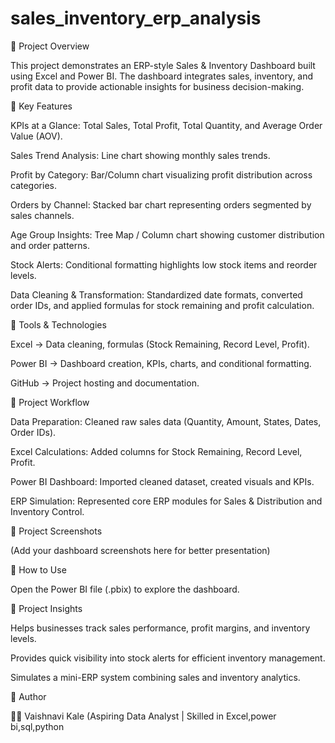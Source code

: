 # sales_inventory_erp_analysis
🔹 Project Overview

This project demonstrates an ERP-style Sales & Inventory Dashboard built using Excel and Power BI. The dashboard integrates sales, inventory, and profit data to provide actionable insights for business decision-making.

🔹 Key Features

KPIs at a Glance: Total Sales, Total Profit, Total Quantity, and Average Order Value (AOV).

Sales Trend Analysis: Line chart showing monthly sales trends.

Profit by Category: Bar/Column chart visualizing profit distribution across categories.

Orders by Channel: Stacked bar chart representing orders segmented by sales channels.

Age Group Insights: Tree Map / Column chart showing customer distribution and order patterns.

Stock Alerts: Conditional formatting highlights low stock items and reorder levels.

Data Cleaning & Transformation: Standardized date formats, converted order IDs, and applied formulas for stock remaining and profit calculation.

🔹 Tools & Technologies

Excel → Data cleaning, formulas (Stock Remaining, Record Level, Profit).

Power BI → Dashboard creation, KPIs, charts, and conditional formatting.

GitHub → Project hosting and documentation.

🔹 Project Workflow

Data Preparation: Cleaned raw sales data (Quantity, Amount, States, Dates, Order IDs).

Excel Calculations: Added columns for Stock Remaining, Record Level, Profit.

Power BI Dashboard: Imported cleaned dataset, created visuals and KPIs.

ERP Simulation: Represented core ERP modules for Sales & Distribution and Inventory Control.

🔹 Project Screenshots

(Add your dashboard screenshots here for better presentation)

🔹 How to Use

Open the Power BI file (.pbix) to explore the dashboard.

🔹 Project Insights

Helps businesses track sales performance, profit margins, and inventory levels.

Provides quick visibility into stock alerts for efficient inventory management.

Simulates a mini-ERP system combining sales and inventory analytics.

🔹 Author

👩‍💻 Vaishnavi Kale
(Aspiring Data Analyst | Skilled in Excel,power bi,sql,python
